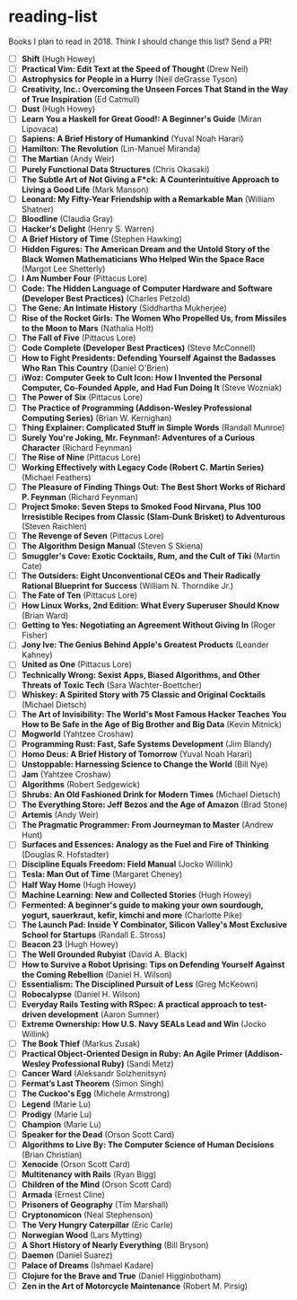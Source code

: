 # reading-list

Books I plan to read in 2018. Think I should change this list? Send a PR!

 - [ ] **Shift** (Hugh Howey)
 - [ ] **Practical Vim: Edit Text at the Speed of Thought** (Drew Neil)
 - [ ] **Astrophysics for People in a Hurry** (Neil deGrasse Tyson)
 - [ ] **Creativity, Inc.: Overcoming the Unseen Forces That Stand in the Way of True Inspiration** (Ed Catmull)
 - [ ] **Dust** (Hugh Howey)
 - [ ] **Learn You a Haskell for Great Good!: A Beginner's Guide** (Miran Lipovaca)
 - [ ] **Sapiens: A Brief History of Humankind** (Yuval Noah Harari)
 - [ ] **Hamilton: The Revolution** (Lin-Manuel Miranda)
 - [ ] **The Martian** (Andy Weir)
 - [ ] **Purely Functional Data Structures** (Chris Okasaki)
 - [ ] **The Subtle Art of Not Giving a F*ck: A Counterintuitive Approach to Living a Good Life** (Mark Manson)
 - [ ] **Leonard: My Fifty-Year Friendship with a Remarkable Man** (William Shatner)
 - [ ] **Bloodline** (Claudia Gray)
 - [ ] **Hacker's Delight** (Henry S. Warren)
 - [ ] **A Brief History of Time** (Stephen Hawking)
 - [ ] **Hidden Figures: The American Dream and the Untold Story of the Black Women Mathematicians Who Helped Win the Space Race** (Margot Lee Shetterly)
 - [ ] **I Am Number Four** (Pittacus Lore)
 - [ ] **Code: The Hidden Language of Computer Hardware and Software (Developer Best Practices)** (Charles Petzold)
 - [ ] **The Gene: An Intimate History** (Siddhartha Mukherjee)
 - [ ] **Rise of the Rocket Girls: The Women Who Propelled Us, from Missiles to the Moon to Mars** (Nathalia Holt)
 - [ ] **The Fall of Five** (Pittacus Lore)
 - [ ] **Code Complete (Developer Best Practices)** (Steve McConnell)
 - [ ] **How to Fight Presidents: Defending Yourself Against the Badasses Who Ran This Country** (Daniel O'Brien)
 - [ ] **iWoz: Computer Geek to Cult Icon: How I Invented the Personal Computer, Co-Founded Apple, and Had Fun Doing It** (Steve Wozniak)
 - [ ] **The Power of Six** (Pittacus Lore)
 - [ ] **The Practice of Programming (Addison-Wesley Professional Computing Series)** (Brian W. Kernighan)
 - [ ] **Thing Explainer: Complicated Stuff in Simple Words** (Randall Munroe)
 - [ ] **Surely You're Joking, Mr. Feynman!: Adventures of a Curious Character** (Richard Feynman)
 - [ ] **The Rise of Nine** (Pittacus Lore)
 - [ ] **Working Effectively with Legacy Code (Robert C. Martin Series)** (Michael Feathers)
 - [ ] **The Pleasure of Finding Things Out: The Best Short Works of Richard P. Feynman** (Richard Feynman)
 - [ ] **Project Smoke: Seven Steps to Smoked Food Nirvana, Plus 100 Irresistible Recipes from Classic (Slam-Dunk Brisket) to Adventurous** (Steven Raichlen)
 - [ ] **The Revenge of Seven** (Pittacus Lore)
 - [ ] **The Algorithm Design Manual** (Steven S Skiena)
 - [ ] **Smuggler's Cove: Exotic Cocktails, Rum, and the Cult of Tiki** (Martin Cate)
 - [ ] **The Outsiders: Eight Unconventional CEOs and Their Radically Rational Blueprint for Success** (William N. Thorndike Jr.)
 - [ ] **The Fate of Ten** (Pittacus Lore)
 - [ ] **How Linux Works, 2nd Edition: What Every Superuser Should Know** (Brian Ward)
 - [ ] **Getting to Yes: Negotiating an Agreement Without Giving In** (Roger Fisher)
 - [ ] **Jony Ive: The Genius Behind Apple's Greatest Products** (Leander Kahney)
 - [ ] **United as One** (Pittacus Lore)
 - [ ] **Technically Wrong: Sexist Apps, Biased Algorithms, and Other Threats of Toxic Tech** (Sara Wachter-Boettcher)
 - [ ] **Whiskey: A Spirited Story with 75 Classic and Original Cocktails** (Michael Dietsch)
 - [ ] **The Art of Invisibility: The World's Most Famous Hacker Teaches You How to Be Safe in the Age of Big Brother and Big Data** (Kevin Mitnick)
 - [ ] **Mogworld** (Yahtzee Croshaw)
 - [ ] **Programming Rust: Fast, Safe Systems Development** (Jim Blandy)
 - [ ] **Homo Deus: A Brief History of Tomorrow** (Yuval Noah Harari)
 - [ ] **Unstoppable: Harnessing Science to Change the World** (Bill Nye)
 - [ ] **Jam** (Yahtzee Croshaw)
 - [ ] **Algorithms** (Robert Sedgewick)
 - [ ] **Shrubs: An Old Fashioned Drink for Modern Times** (Michael Dietsch)
 - [ ] **The Everything Store: Jeff Bezos and the Age of Amazon** (Brad Stone)
 - [ ] **Artemis** (Andy Weir)
 - [ ] **The Pragmatic Programmer: From Journeyman to Master** (Andrew Hunt)
 - [ ] **Surfaces and Essences: Analogy as the Fuel and Fire of Thinking** (Douglas R. Hofstadter)
 - [ ] **Discipline Equals Freedom: Field Manual** (Jocko Willink)
 - [ ] **Tesla: Man Out of Time** (Margaret Cheney)
 - [ ] **Half Way Home** (Hugh Howey)
 - [ ] **Machine Learning: New and Collected Stories** (Hugh Howey)
 - [ ] **Fermented: A beginner's guide to making your own sourdough, yogurt, sauerkraut, kefir, kimchi and more** (Charlotte Pike)
 - [ ] **The Launch Pad: Inside Y Combinator, Silicon Valley's Most Exclusive School for Startups** (Randall E. Stross)
 - [ ] **Beacon 23** (Hugh Howey)
 - [ ] **The Well Grounded Rubyist** (David A. Black)
 - [ ] **How to Survive a Robot Uprising: Tips on Defending Yourself Against the Coming Rebellion** (Daniel H. Wilson)
 - [ ] **Essentialism: The Disciplined Pursuit of Less** (Greg McKeown)
 - [ ] **Robocalypse** (Daniel H. Wilson)
 - [ ] **Everyday Rails Testing with RSpec: A practical approach to test-driven development** (Aaron Sumner)
 - [ ] **Extreme Ownership: How U.S. Navy SEALs Lead and Win** (Jocko Willink)
 - [ ] **The Book Thief** (Markus Zusak)
 - [ ] **Practical Object-Oriented Design in Ruby: An Agile Primer (Addison-Wesley Professional Ruby)** (Sandi Metz)
 - [ ] **Cancer Ward** (Aleksandr Solzhenitsyn)
 - [ ] **Fermat’s Last Theorem** (Simon Singh)
 - [ ] **The Cuckoo's Egg** (Michele Armstrong)
 - [ ] **Legend** (Marie Lu)
 - [ ] **Prodigy** (Marie Lu)
 - [ ] **Champion** (Marie Lu)
 - [ ] **Speaker for the Dead** (Orson Scott Card)
 - [ ] **Algorithms to Live By: The Computer Science of Human Decisions** (Brian Christian)
 - [ ] **Xenocide** (Orson Scott Card)
 - [ ] **Multitenancy with Rails** (Ryan Bigg)
 - [ ] **Children of the Mind** (Orson Scott Card)
 - [ ] **Armada** (Ernest Cline)
 - [ ] **Prisoners of Geography** (Tim Marshall)
 - [ ] **Cryptonomicon** (Neal Stephenson)
 - [ ] **The Very Hungry Caterpillar** (Eric Carle)
 - [ ] **Norwegian Wood** (Lars Mytting)
 - [ ] **A Short History of Nearly Everything** (Bill Bryson)
 - [ ] **Daemon** (Daniel Suarez) 
 - [ ] **Palace of Dreams** (Ishmael Kadare) 
 - [ ] **Clojure for the Brave and True** (Daniel Higginbotham)
 - [ ] **Zen in the Art of Motorcycle Maintenance** (Robert M. Pirsig)
